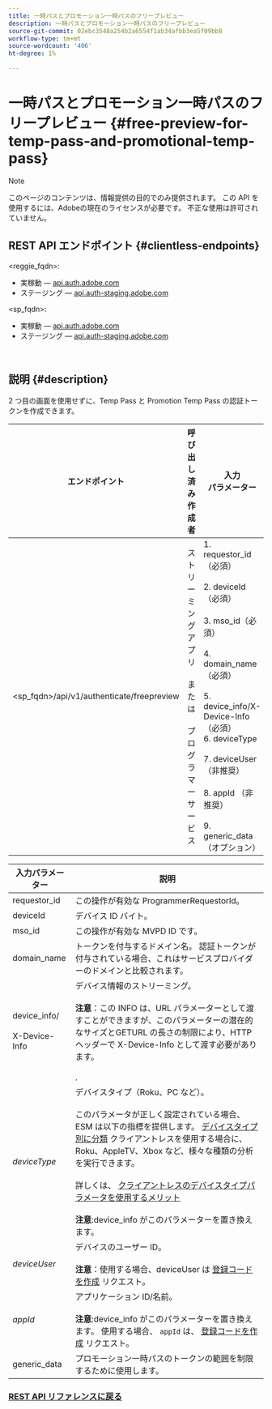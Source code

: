 ```yaml
---
title: 一時パスとプロモーション一時パスのフリープレビュー
description: 一時パスとプロモーション一時パスのフリープレビュー
source-git-commit: 02ebc3548a254b2a6554f1ab34afbb3ea5f09bb8
workflow-type: tm+mt
source-wordcount: '406'
ht-degree: 1%

---
```


# 一時パスとプロモーション一時パスのフリープレビュー {#free-preview-for-temp-pass-and-promotional-temp-pass}

>[!NOTE]
>
>このページのコンテンツは、情報提供の目的でのみ提供されます。 この API を使用するには、Adobeの現在のライセンスが必要です。 不正な使用は許可されていません。

## REST API エンドポイント {#clientless-endpoints}

&lt;reggie_fqdn>:

* 実稼動 — [api.auth.adobe.com](http://api.auth.adobe.com/)
* ステージング — [api.auth-staging.adobe.com](http://api.auth-staging.adobe.com/)

&lt;sp_fqdn>:

* 実稼動 — [api.auth.adobe.com](http://api.auth.adobe.com/)
* ステージング — [api.auth-staging.adobe.com](http://api.auth-staging.adobe.com/)

</br>

## 説明 {#description}

2 つ目の画面を使用せずに、Temp Pass と Promotion Temp Pass の認証トークンを作成できます。


| エンドポイント | 呼び出し済み  </br>作成者 | 入力   </br>パラメーター | HTTP  </br>メソッド | 応答 | HTTP  </br>応答 |
| --- | --- | --- | --- | --- | --- |
| &lt;sp_fqdn>/api/v1/authenticate/freepreview | ストリーミングアプリ</br></br>または</br></br>プログラマーサービス | 1. requestor_id（必須）</br>    </br>2.  deviceId（必須）</br>    </br>3.  mso_id（必須）</br>    </br>4.  domain_name（必須）</br>    </br>5.  device_info/X-Device-Info （必須）</br>6.  deviceType</br>    </br>7.  deviceUser （非推奨）</br>    </br>8.  appId （非推奨）</br>    </br>9.  generic_data（オプション） | POST | 成功した応答は「204 No Content」になり、トークンが正常に作成され、authz フローで使用する準備が整ったことを示します。 | 204 — コンテンツなし   </br>400 — 無効なリクエスト |

<div>


| 入力パラメーター | 説明 |
| --- | --- |
| requestor_id | この操作が有効な ProgrammerRequestorId。 |
| deviceId | デバイス ID バイト。 |
| mso_id | この操作が有効な MVPD ID です。 |
| domain_name | トークンを付与するドメイン名。 認証トークンが付与されている場合、これはサービスプロバイダーのドメインと比較されます。 |
| device_info/</br></br>X-Device-Info | デバイス情報のストリーミング。</br></br>**注意**：この INFO は、URL パラメーターとして渡すことができますが、このパラメーターの潜在的なサイズとGETURL の長さの制限により、HTTP ヘッダーで X-Device-Info として渡す必要があります。 </br></br><!--See the full details in [Passing Device and Connection Information](http://tve.helpdocsonline.com/passing-device-information)-->. |
| _deviceType_ | デバイスタイプ（Roku、PC など）。</br></br>このパラメータが正しく設定されている場合、ESM は以下の指標を提供します。 [デバイスタイプ別に分類](/help/authentication/entitlement-service-monitoring-overview.md#clientless_device_type) クライアントレスを使用する場合に、Roku、AppleTV、Xbox など、様々な種類の分析を実行できます。</br></br>詳しくは、 [クライアントレスのデバイスタイプパラメータを使用するメリット&#x200B;](/help/authentication/benefits-of-using-the-clientless-devicetype-parameter-in-pass-metrics.md)</br></br>**注意**:device_info がこのパラメーターを置き換えます。 |
| _deviceUser_ | デバイスのユーザー ID。</br></br>**注意**：使用する場合、deviceUser は [登録コードを作成](/help/authentication/registration-code-request.md) リクエスト。 |
| _appId_ | アプリケーション ID/名前。 </br></br>**注意**:device_info がこのパラメーターを置き換えます。 使用する場合、 `appId` は、 [登録コードを作成](/help/authentication/registration-code-request.md) リクエスト。 |
| generic_data | プロモーション一時パスのトークンの範囲を制限するために使用します。 |


### [REST API リファレンスに戻る](/help/authentication/rest-api-reference.md)
